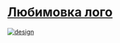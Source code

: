 <a href="https://github.com/Studio-Yandex-Practicum/lubimovka_frontend"><h1>Любимовка лого</h1></a>

[![design](https://img.shields.io/badge/%D0%BC%D0%B0%D0%BA%D0%B5%D1%82-v1-green)](https://www.figma.com/file/zpyHTGb3aKiAbpJJoIVqQ2/lubimovka?node-id=422%3A4070)